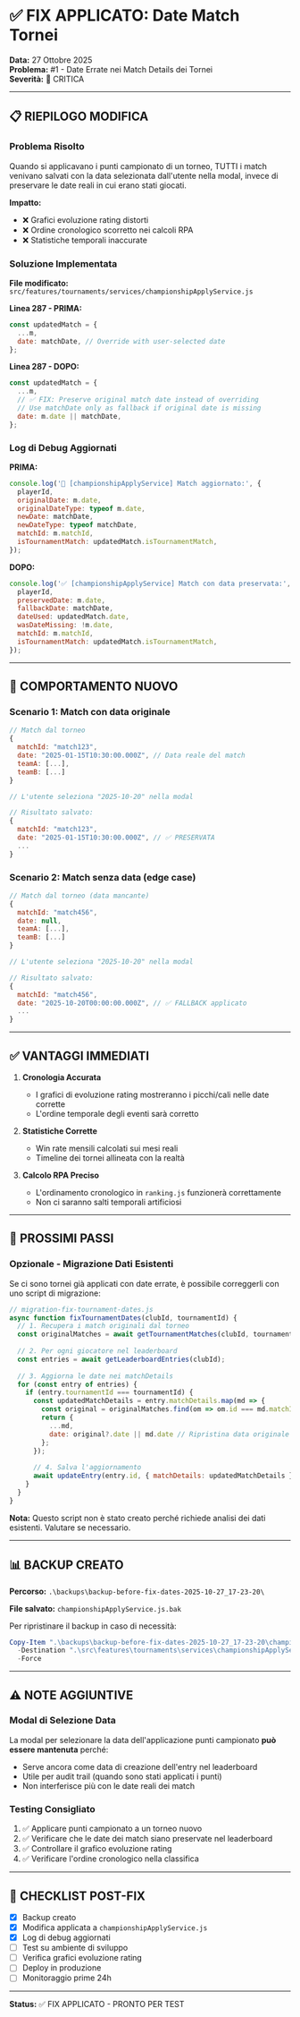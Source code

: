 # ✅ FIX APPLICATO: Date Match Tornei

**Data:** 27 Ottobre 2025  
**Problema:** #1 - Date Errate nei Match Details dei Tornei  
**Severità:** 🔴 CRITICA

---

## 📋 RIEPILOGO MODIFICA

### Problema Risolto

Quando si applicavano i punti campionato di un torneo, TUTTI i match venivano salvati con la data selezionata dall'utente nella modal, invece di preservare le date reali in cui erano stati giocati.

**Impatto:**
- ❌ Grafici evoluzione rating distorti
- ❌ Ordine cronologico scorretto nei calcoli RPA
- ❌ Statistiche temporali inaccurate

### Soluzione Implementata

**File modificato:** `src/features/tournaments/services/championshipApplyService.js`

**Linea 287 - PRIMA:**
```javascript
const updatedMatch = {
  ...m,
  date: matchDate, // Override with user-selected date
};
```

**Linea 287 - DOPO:**
```javascript
const updatedMatch = {
  ...m,
  // ✅ FIX: Preserve original match date instead of overriding
  // Use matchDate only as fallback if original date is missing
  date: m.date || matchDate,
};
```

### Log di Debug Aggiornati

**PRIMA:**
```javascript
console.log('🔄 [championshipApplyService] Match aggiornato:', {
  playerId,
  originalDate: m.date,
  originalDateType: typeof m.date,
  newDate: matchDate,
  newDateType: typeof matchDate,
  matchId: m.matchId,
  isTournamentMatch: updatedMatch.isTournamentMatch,
});
```

**DOPO:**
```javascript
console.log('✅ [championshipApplyService] Match con data preservata:', {
  playerId,
  preservedDate: m.date,
  fallbackDate: matchDate,
  dateUsed: updatedMatch.date,
  wasDateMissing: !m.date,
  matchId: m.matchId,
  isTournamentMatch: updatedMatch.isTournamentMatch,
});
```

---

## 🔄 COMPORTAMENTO NUOVO

### Scenario 1: Match con data originale
```javascript
// Match dal torneo
{
  matchId: "match123",
  date: "2025-01-15T10:30:00.000Z", // Data reale del match
  teamA: [...],
  teamB: [...]
}

// L'utente seleziona "2025-10-20" nella modal

// Risultato salvato:
{
  matchId: "match123",
  date: "2025-01-15T10:30:00.000Z", // ✅ PRESERVATA
  ...
}
```

### Scenario 2: Match senza data (edge case)
```javascript
// Match dal torneo (data mancante)
{
  matchId: "match456",
  date: null,
  teamA: [...],
  teamB: [...]
}

// L'utente seleziona "2025-10-20" nella modal

// Risultato salvato:
{
  matchId: "match456",
  date: "2025-10-20T00:00:00.000Z", // ✅ FALLBACK applicato
  ...
}
```

---

## ✅ VANTAGGI IMMEDIATI

1. **Cronologia Accurata**
   - I grafici di evoluzione rating mostreranno i picchi/cali nelle date corrette
   - L'ordine temporale degli eventi sarà corretto

2. **Statistiche Corrette**
   - Win rate mensili calcolati sui mesi reali
   - Timeline dei tornei allineata con la realtà

3. **Calcolo RPA Preciso**
   - L'ordinamento cronologico in `ranking.js` funzionerà correttamente
   - Non ci saranno salti temporali artificiosi

---

## 🔧 PROSSIMI PASSI

### Opzionale - Migrazione Dati Esistenti

Se ci sono tornei già applicati con date errate, è possibile correggerli con uno script di migrazione:

```javascript
// migration-fix-tournament-dates.js
async function fixTournamentDates(clubId, tournamentId) {
  // 1. Recupera i match originali dal torneo
  const originalMatches = await getTournamentMatches(clubId, tournamentId);
  
  // 2. Per ogni giocatore nel leaderboard
  const entries = await getLeaderboardEntries(clubId);
  
  // 3. Aggiorna le date nei matchDetails
  for (const entry of entries) {
    if (entry.tournamentId === tournamentId) {
      const updatedMatchDetails = entry.matchDetails.map(md => {
        const original = originalMatches.find(om => om.id === md.matchId);
        return {
          ...md,
          date: original?.date || md.date // Ripristina data originale
        };
      });
      
      // 4. Salva l'aggiornamento
      await updateEntry(entry.id, { matchDetails: updatedMatchDetails });
    }
  }
}
```

**Nota:** Questo script non è stato creato perché richiede analisi dei dati esistenti. Valutare se necessario.

---

## 📊 BACKUP CREATO

**Percorso:** `.\backups\backup-before-fix-dates-2025-10-27_17-23-20\`

**File salvato:** `championshipApplyService.js.bak`

Per ripristinare il backup in caso di necessità:
```powershell
Copy-Item ".\backups\backup-before-fix-dates-2025-10-27_17-23-20\championshipApplyService.js.bak" `
  -Destination ".\src\features\tournaments\services\championshipApplyService.js" `
  -Force
```

---

## ⚠️ NOTE AGGIUNTIVE

### Modal di Selezione Data

La modal per selezionare la data dell'applicazione punti campionato **può essere mantenuta** perché:
- Serve ancora come data di creazione dell'entry nel leaderboard
- Utile per audit trail (quando sono stati applicati i punti)
- Non interferisce più con le date reali dei match

### Testing Consigliato

1. ✅ Applicare punti campionato a un torneo nuovo
2. ✅ Verificare che le date dei match siano preservate nel leaderboard
3. ✅ Controllare il grafico evoluzione rating
4. ✅ Verificare l'ordine cronologico nella classifica

---

## 📝 CHECKLIST POST-FIX

- [x] Backup creato
- [x] Modifica applicata a `championshipApplyService.js`
- [x] Log di debug aggiornati
- [ ] Test su ambiente di sviluppo
- [ ] Verifica grafici evoluzione rating
- [ ] Deploy in produzione
- [ ] Monitoraggio prime 24h

---

**Status:** ✅ FIX APPLICATO - PRONTO PER TEST
